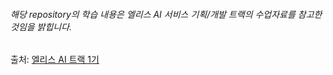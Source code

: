 ###### 해당 repository의 학습 내용은 엘리스 AI 서비스 기획/개발 트랙의 수업자료를 참고한 것임을 밝힙니다.  
출처: [엘리스 AI 트랙 1기](https://aitrack.elice.io/)
